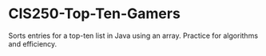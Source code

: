 # CIS250-Top-Ten-Gamers
Sorts entries for a top-ten list in Java using an array. Practice for algorithms and efficiency.
